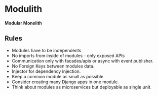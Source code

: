 # Modulith
#### Modular Monolith

## Rules
- Modules have to be independents
- No imports from inside of modules - only exposed APIs
- Communication only with facades/apis or async with event publisher.
- No Foreign Keys between modules data.
- Injector for dependency injection.
- Keep a common module as small as possible.
- Consider creating many Django apps in one module.
- Think about modules as microservices but deployable as single unit.

